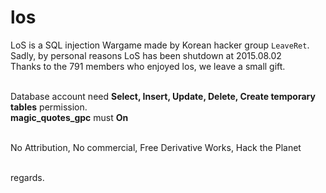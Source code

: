 # los

LoS is a SQL injection Wargame made by Korean hacker group `LeaveRet`.<br>
Sadly, by personal reasons LoS has been shutdown at 2015.08.02<br>
Thanks to the 791 members who enjoyed los, we leave a small gift.<br><br>

Database account need <strong>Select, Insert, Update, Delete, Create temporary tables</strong> permission.<br>
<strong>magic_quotes_gpc</strong> must <strong>On</strong><br><br>

No Attribution, No commercial, Free Derivative Works, Hack the Planet<br><br>

regards.
